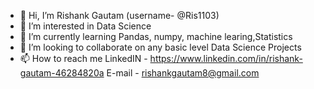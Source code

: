 - 👋 Hi, I’m Rishank Gautam (username- @Ris1103)
- 👀 I’m interested in Data Science
- 🌱 I’m currently learning Pandas, numpy, machine learing,Statistics
- 💞️ I’m looking to collaborate on any basic level Data Science Projects
- 📫 How to reach me
 LinkedIN - https://www.linkedin.com/in/rishank-gautam-46284820a
 E-mail - rishankgautam8@gmail.com

<!---
Ris1103/Ris1103 is a ✨ special ✨ repository because its `README.md` (this file) appears on your GitHub profile.
You can click the Preview link to take a look at your changes.
--->
